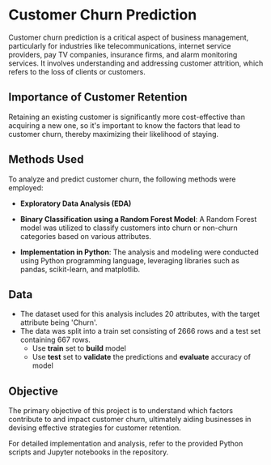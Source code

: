 # Customer Churn Prediction

Customer churn prediction is a critical aspect of business management, particularly for industries like telecommunications, internet service providers, pay TV companies, insurance firms, and alarm monitoring services. It involves understanding and addressing customer attrition, which refers to the loss of clients or customers.

## Importance of Customer Retention

Retaining an existing customer is significantly more cost-effective than acquiring a new one, so it's important to know the factors that lead to customer churn, thereby maximizing their likelihood of staying.

## Methods Used

To analyze and predict customer churn, the following methods were employed:

- **Exploratory Data Analysis (EDA)**
  
- **Binary Classification using a Random Forest Model**: A Random Forest model was utilized to classify customers into churn or non-churn categories based on various attributes.
  
- **Implementation in Python**: The analysis and modeling were conducted using Python programming language, leveraging libraries such as pandas, scikit-learn, and matplotlib.

## Data

- The dataset used for this analysis includes 20 attributes, with the target attribute being 'Churn'.
- The data was split into a train set consisting of 2666 rows and a test set containing 667 rows.
    - Use **train** set to **build** model
    - Use **test** set to **validate** the predictions and **evaluate** accuracy of model

## Objective

The primary objective of this project is to understand which factors contribute to and impact customer churn, ultimately aiding businesses in devising effective strategies for customer retention.

For detailed implementation and analysis, refer to the provided Python scripts and Jupyter notebooks in the repository.
